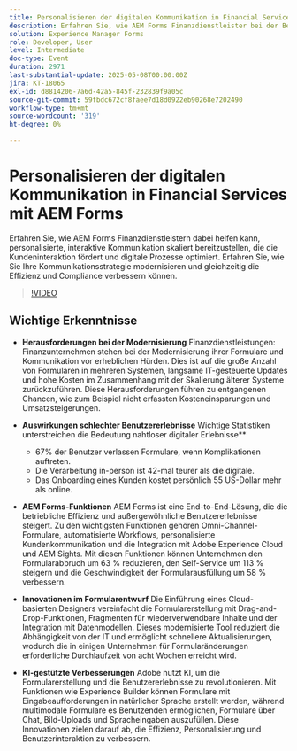 ```yaml
---
title: Personalisieren der digitalen Kommunikation in Financial Services mit AEM Forms
description: Erfahren Sie, wie AEM Forms Finanzdienstleister bei der Bereitstellung personalisierter, skalierbarer Kommunikation unterstützt, die Interaktion, Effizienz und Compliance steigert.
solution: Experience Manager Forms
role: Developer, User
level: Intermediate
doc-type: Event
duration: 2971
last-substantial-update: 2025-05-08T00:00:00Z
jira: KT-18065
exl-id: d8814206-7a6d-42a5-845f-232839f9a05c
source-git-commit: 59fbdc672cf8faee7d18d0922eb90268e7202490
workflow-type: tm+mt
source-wordcount: '319'
ht-degree: 0%

---
```


# Personalisieren der digitalen Kommunikation in Financial Services mit AEM Forms

Erfahren Sie, wie AEM Forms Finanzdienstleistern dabei helfen kann, personalisierte, interaktive Kommunikation skaliert bereitzustellen, die die Kundeninteraktion fördert und digitale Prozesse optimiert. Erfahren Sie, wie Sie Ihre Kommunikationsstrategie modernisieren und gleichzeitig die Effizienz und Compliance verbessern können.

>[!VIDEO](https://video.tv.adobe.com/v/3458104/?learn=on&enablevpops)

## Wichtige Erkenntnisse

* **Herausforderungen bei der Modernisierung** Finanzdienstleistungen: Finanzunternehmen stehen bei der Modernisierung ihrer Formulare und Kommunikation vor erheblichen Hürden. Dies ist auf die große Anzahl von Formularen in mehreren Systemen, langsame IT-gesteuerte Updates und hohe Kosten im Zusammenhang mit der Skalierung älterer Systeme zurückzuführen. Diese Herausforderungen führen zu entgangenen Chancen, wie zum Beispiel nicht erfassten Kosteneinsparungen und Umsatzsteigerungen.

* **Auswirkungen schlechter Benutzererlebnisse** Wichtige Statistiken unterstreichen die Bedeutung nahtloser digitaler Erlebnisse**

   * 67% der Benutzer verlassen Formulare, wenn Komplikationen auftreten.
   * Die Verarbeitung in-person ist 42-mal teurer als die digitale.
   * Das Onboarding eines Kunden kostet persönlich 55 US-Dollar mehr als online.

* **AEM Forms-Funktionen** AEM Forms ist eine End-to-End-Lösung, die die betriebliche Effizienz und außergewöhnliche Benutzererlebnisse steigert. Zu den wichtigsten Funktionen gehören Omni-Channel-Formulare, automatisierte Workflows, personalisierte Kundenkommunikation und die Integration mit Adobe Experience Cloud und AEM Sights. Mit diesen Funktionen können Unternehmen den Formularabbruch um 63 % reduzieren, den Self-Service um 113 % steigern und die Geschwindigkeit der Formularausfüllung um 58 % verbessern.

* **Innovationen im Formularentwurf** Die Einführung eines Cloud-basierten Designers vereinfacht die Formularerstellung mit Drag-and-Drop-Funktionen, Fragmenten für wiederverwendbare Inhalte und der Integration mit Datenmodellen. Dieses modernisierte Tool reduziert die Abhängigkeit von der IT und ermöglicht schnellere Aktualisierungen, wodurch die in einigen Unternehmen für Formularänderungen erforderliche Durchlaufzeit von acht Wochen erreicht wird.

* **KI-gestützte Verbesserungen** Adobe nutzt KI, um die Formularerstellung und die Benutzererlebnisse zu revolutionieren. Mit Funktionen wie Experience Builder können Formulare mit Eingabeaufforderungen in natürlicher Sprache erstellt werden, während multimodale Formulare es Benutzenden ermöglichen, Formulare über Chat, Bild-Uploads und Spracheingaben auszufüllen. Diese Innovationen zielen darauf ab, die Effizienz, Personalisierung und Benutzerinteraktion zu verbessern.
